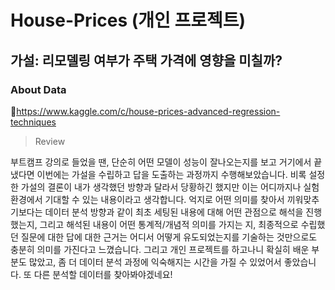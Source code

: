 # House-Prices (개인 프로젝트)

## 가설: 리모델링 여부가 주택 가격에 영향을 미칠까?

### About Data
📌https://www.kaggle.com/c/house-prices-advanced-regression-techniques

> Review

부트캠프 강의로 들었을 땐, 단순히 어떤 모델이 성능이 잘나오는지를 보고 거기에서 끝냈다면 이번에는 가설을 수립하고 답을 도출하는 과정까지 수행해보았습니다.
비록 설정한 가설의 결론이 내가 생각했던 방향과 달라서 당황하긴 했지만 이는 어디까지나 실험환경에서 기대할 수 있는 내용이라고 생각합니다.
억지로 어떤 의미를 찾아서 끼워맞추기보다는 데이터 분석 방향과 같이 최초 세팅된 내용에 대해 어떤 관점으로 해석을 진행했는지, 
그리고 해석된 내용이 어떤 통계적/개념적 의미를 가지는 지, 최종적으로 수립했던 질문에 대한 답에 대한 근거는 어디서 어떻게 유도되었는지를 기술하는 것만으로도 충분히 의미를 가진다고 느꼈습니다. 그리고 개인 프로젝트를 하고나니 확실히 배운 부분도 많았고, 좀 더 데이터 분석 과정에 익숙해지는 시간을 가질 수 있었어서 좋았습니다. 또 다른 분석할 데이터를 찾아봐야겠네요!
